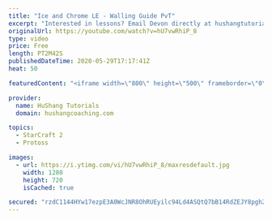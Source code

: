 ```yaml
---
title: "Ice and Chrome LE - Walling Guide PvT"
excerpt: "Interested in lessons? Email Devon directly at hushangtutorials@outlook.com ------------------------------------------------------------------------------------------------------- Want to support HuShang Tutorials directly? Patreon is a website where you can contribute a monthly donation that will help"
originalUrl: https://youtube.com/watch?v=hU7vwRhiP_8
type: video
price: Free
length: PT2M42S
publishedDateTime: 2020-05-29T17:17:41Z
heat: 50

featuredContent: "<iframe width=\"800\" height=\"500\" frameborder=\"0\" src=\"https://www.youtube.com/embed/hU7vwRhiP_8\" allow=\"accelerometer; autoplay; encrypted-media; gyroscope; picture-in-picture\" allowfullscreen></iframe>"

provider:
  name: HuShang Tutorials
  domain: hushangcoaching.com

topics:
  - StarCraft 2
  - Protoss

images:
  - url: https://i.ytimg.com/vi/hU7vwRhiP_8/maxresdefault.jpg
    width: 1280
    height: 720
    isCached: true

secured: "rzdC1144HYw17ezpE3A0WcJNR8OhRUEyilc94Ld4ASQtQ7bB14RdZEJY8pgh2MPwJtIKBODNY6xdTwJbhBCzE670rWJiqd0y3iYDQ4x8iBqTWsbf35IrnBmzvWfD/Ip0Q/35cRHuYhA4puDXedggN47fS80+J74opMh7bz8O+eBMUwrdU5PBwqE56wWaBZtUpS7mr9p0afRkrA+7qAd6M9PzLViYHm3y75HOZFv7xl5vr12dKts+naj6zPdqJiZDZDlZ8JOKyS4SqHh1T6O8+fLYkTPAJWd15Gw+AjQ/u7beOUVVZanN54v1jwkARdu4YJT3XmE5WOCyRs+xRSz9/Xs2s2S5UgQ0Dz8wDjtFLZsd4P5K8QHhlhP0fvBHk1ebz6I1slHBgAZAu26Pa5GoYkl2WoCA7zUd46QQYT/oW7w=;SaioOPr9q/6ISExEzRHnqg=="
---
```


